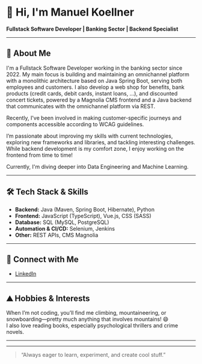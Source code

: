 # 👋 Hi, I'm Manuel Koellner

**Fullstack Software Developer | Banking Sector | Backend Specialist**

---

## 🌟 About Me

I'm a Fullstack Software Developer working in the banking sector since 2022. My main focus is building and maintaining an omnichannel platform with a monolithic architecture based on Java Spring Boot, serving both employees and customers. I also develop a web shop for benefits, bank products (credit cards, debit cards, instant loans, ...), and discounted concert tickets, powered by a Magnolia CMS frontend and a Java backend that communicates with the omnichannel platform via REST.

Recently, I've been involved in making customer-specific journeys and components accessible according to WCAG guidelines.

I’m passionate about improving my skills with current technologies, exploring new frameworks and libraries, and tackling interesting challenges. While backend development is my comfort zone, I enjoy working on the frontend from time to time!

Currently, I'm diving deeper into Data Engineering and Machine Learning.

---

## 🛠️ Tech Stack & Skills

- **Backend:** Java (Maven, Spring Boot, Hibernate), Python
- **Frontend:** JavaScript (TypeScript), Vue.js, CSS (SASS)
- **Database:** SQL (MySQL, PostgreSQL)
- **Automation & CI/CD:** Selenium, Jenkins
- **Other:** REST APIs, CMS Magnolia

---

## 💼 Connect with Me

- [LinkedIn](https://at.linkedin.com/in/manuel-koellner-0b03311a7)

---

## ⛰️ Hobbies & Interests

When I’m not coding, you’ll find me climbing, mountaineering, or snowboarding—pretty much anything that involves mountains! 😄  
I also love reading books, especially psychological thrillers and crime novels.

---

<!--
## 📚 Projects

Check out my Coding Advent challenges:
- [CodingAdvent22](https://github.com/Koellner-Manuel/CodingAdvent22)
- [CodingAdvent2k20](https://github.com/Koellner-Manuel/CodingAdvent2k20)
- [CodingAdvent2k19](https://github.com/Koellner-Manuel/CodingAdvent2k19)
-->

---

> “Always eager to learn, experiment, and create cool stuff.”
